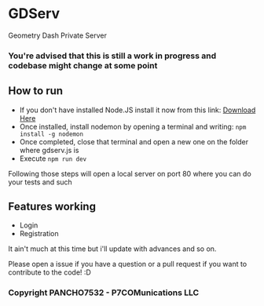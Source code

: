 # GDServ
Geometry Dash Private Server

### You're advised that this is still a work in progress and codebase might change at some point

## How to run
- If you don't have installed Node.JS install it now from this link: [Download Here](https://nodejs.org/en/download/ "Node.JS Download")
- Once installed, install nodemon by opening a terminal and writing: `npm install -g nodemon`
- Once completed, close that terminal and open a new one on the folder where gdserv.js is
- Execute `npm run dev`

Following those steps will open a local server on port 80 where you can do your tests and such
## Features working
- Login
- Registration

It ain't much at this time but i'll update with advances and so on.

Please open a issue if you have a question or a pull request if you want to contribute to the code! :D
### Copyright PANCHO7532 - P7COMunications LLC